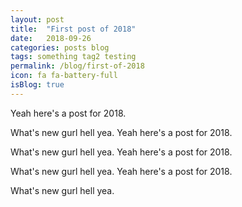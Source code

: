 ```yaml
---
layout: post
title:  "First post of 2018"
date:   2018-09-26
categories: posts blog
tags: something tag2 testing
permalink: /blog/first-of-2018
icon: fa fa-battery-full
isBlog: true
---
```

Yeah here's a post for 2018.

What's new gurl hell yea.
Yeah here's a post for 2018.

What's new gurl hell yea.
Yeah here's a post for 2018.

What's new gurl hell yea.
Yeah here's a post for 2018.

What's new gurl hell yea.